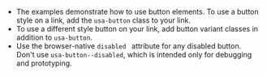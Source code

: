 - The examples demonstrate how to use button elements. To use a button style on a link, add the `usa-button` class to your link.
- To use a different style button on your link, add button variant classes in addition to `usa-button`.
- Use the browser-native `disabled ` attribute for any disabled button. Don't use  `usa-button--disabled`, which is intended only for debugging and prototyping.